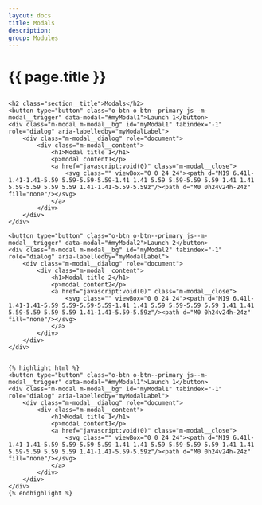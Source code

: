 ```yaml
---
layout: docs
title: Modals
description: 
group: Modules
---
```


# {{ page.title }}

<section id="headings clearfix">
	<h2 class="section__title"></h2>
	
	<h2 class="section__title">Modals</h2>
	<button type="button" class="o-btn o-btn--primary js--m-modal__trigger" data-modal="#myModal1">Launch 1</button>
	<div class="m-modal m-modal__bg" id="myModal1" tabindex="-1" role="dialog" aria-labelledby="myModalLabel">
		<div class="m-modal__dialog" role="document">
			<div class="m-modal__content">
				<h1>Modal title 1</h1>
				<p>modal content1</p>
				<a href="javascript:void(0)" class="m-modal__close">
					<svg class="" viewBox="0 0 24 24"><path d="M19 6.41l-1.41-1.41-5.59 5.59-5.59-5.59-1.41 1.41 5.59 5.59-5.59 5.59 1.41 1.41 5.59-5.59 5.59 5.59 1.41-1.41-5.59-5.59z"/><path d="M0 0h24v24h-24z" fill="none"/></svg>
				</a>
			</div>
		</div>
	</div>

	<button type="button" class="o-btn o-btn--primary js--m-modal__trigger" data-modal="#myModal2">Launch 2</button>
	<div class="m-modal m-modal__bg" id="myModal2" tabindex="-1" role="dialog" aria-labelledby="myModalLabel">
		<div class="m-modal__dialog" role="document">
			<div class="m-modal__content">
				<h1>Modal title 2</h1>
				<p>modal content2</p>
				<a href="javascript:void(0)" class="m-modal__close">
					<svg class="" viewBox="0 0 24 24"><path d="M19 6.41l-1.41-1.41-5.59 5.59-5.59-5.59-1.41 1.41 5.59 5.59-5.59 5.59 1.41 1.41 5.59-5.59 5.59 5.59 1.41-1.41-5.59-5.59z"/><path d="M0 0h24v24h-24z" fill="none"/></svg>
				</a>
			</div>
		</div>
	</div>

	
	{% highlight html %}
	<button type="button" class="o-btn o-btn--primary js--m-modal__trigger" data-modal="#myModal1">Launch 1</button>
	<div class="m-modal m-modal__bg" id="myModal1" tabindex="-1" role="dialog" aria-labelledby="myModalLabel">
		<div class="m-modal__dialog" role="document">
			<div class="m-modal__content">
				<h1>Modal title 1</h1>
				<p>modal content1</p>
				<a href="javascript:void(0)" class="m-modal__close">
					<svg class="" viewBox="0 0 24 24"><path d="M19 6.41l-1.41-1.41-5.59 5.59-5.59-5.59-1.41 1.41 5.59 5.59-5.59 5.59 1.41 1.41 5.59-5.59 5.59 5.59 1.41-1.41-5.59-5.59z"/><path d="M0 0h24v24h-24z" fill="none"/></svg>
				</a>
			</div>
		</div>
	</div>
	{% endhighlight %}

</section>